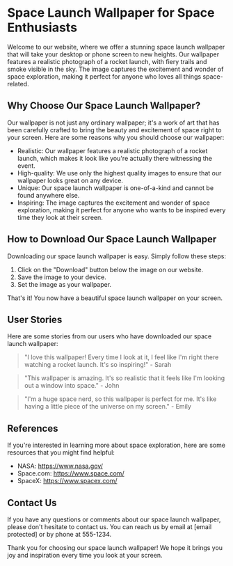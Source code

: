 <!--
Write me content for website with wallpaper which alt text is:

"A realistic photograph of a rocket launch, with fiery trails and smoke visible in the sky."

The name/title of the page should not be 1:1 copy of the alt text but rather a real content of the website which is using this wallpaper.

- Use markdown format 
- Start with the heading
- The content should look like a real website 
- Include real sections like references, contact, user stories, etc. use things relevant to the page purpose.
- Feel free to use structure like headings, bullets, numbering, blockquotes, paragraphs, horizontal lines, etc.
- You can use formatting like bold or _italic_
- You can include UTF-8 emojis
- Links should be only #hash anchors (and you can refer to the document itself)
- Do not include images
-->

<!--font:Poppins-->

# Space Launch Wallpaper for Space Enthusiasts

Welcome to our website, where we offer a stunning space launch wallpaper that will take your desktop or phone screen to new heights. Our wallpaper features a realistic photograph of a rocket launch, with fiery trails and smoke visible in the sky. The image captures the excitement and wonder of space exploration, making it perfect for anyone who loves all things space-related.

## Why Choose Our Space Launch Wallpaper?

Our wallpaper is not just any ordinary wallpaper; it's a work of art that has been carefully crafted to bring the beauty and excitement of space right to your screen. Here are some reasons why you should choose our wallpaper:

- Realistic: Our wallpaper features a realistic photograph of a rocket launch, which makes it look like you're actually there witnessing the event.
- High-quality: We use only the highest quality images to ensure that our wallpaper looks great on any device.
- Unique: Our space launch wallpaper is one-of-a-kind and cannot be found anywhere else.
- Inspiring: The image captures the excitement and wonder of space exploration, making it perfect for anyone who wants to be inspired every time they look at their screen.

## How to Download Our Space Launch Wallpaper

Downloading our space launch wallpaper is easy. Simply follow these steps:

1. Click on the "Download" button below the image on our website.
2. Save the image to your device.
3. Set the image as your wallpaper.

That's it! You now have a beautiful space launch wallpaper on your screen.

## User Stories

Here are some stories from our users who have downloaded our space launch wallpaper:

> "I love this wallpaper! Every time I look at it, I feel like I'm right there watching a rocket launch. It's so inspiring!" - Sarah

> "This wallpaper is amazing. It's so realistic that it feels like I'm looking out a window into space." - John

> "I'm a huge space nerd, so this wallpaper is perfect for me. It's like having a little piece of the universe on my screen." - Emily

## References

If you're interested in learning more about space exploration, here are some resources that you might find helpful:

- NASA: https://www.nasa.gov/
- Space.com: https://www.space.com/
- SpaceX: https://www.spacex.com/

## Contact Us

If you have any questions or comments about our space launch wallpaper, please don't hesitate to contact us. You can reach us by email at [email protected] or by phone at 555-1234.

Thank you for choosing our space launch wallpaper! We hope it brings you joy and inspiration every time you look at your screen.
